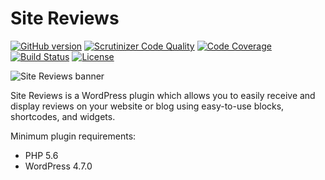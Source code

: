 # Site Reviews

[![GitHub version](https://img.shields.io/github/tag/pryley/site-reviews.svg)](https://github.com/pryley/site-reviews/releases) [![Scrutinizer Code Quality](https://scrutinizer-ci.com/g/pryley/site-reviews/badges/quality-score.png?b=master)](https://scrutinizer-ci.com/g/pryley/site-reviews/?branch=master) [![Code Coverage](https://scrutinizer-ci.com/g/pryley/site-reviews/badges/coverage.png?b=master)](https://scrutinizer-ci.com/g/pryley/site-reviews/?branch=master) [![Build Status](https://scrutinizer-ci.com/g/pryley/site-reviews/badges/build.png?b=master)](https://scrutinizer-ci.com/g/pryley/site-reviews/build-status/master) [![License](https://img.shields.io/badge/license-GPLv3-brightgreen.svg)](https://github.com/pryley/site-reviews/blob/master/LICENSE)

![Site Reviews banner](+/screenshots/banner-1544x500.png)

Site Reviews is a WordPress plugin which allows you to easily receive and display reviews on your website or blog using easy-to-use blocks, shortcodes, and widgets.

Minimum plugin requirements:

* PHP 5.6
* WordPress 4.7.0
